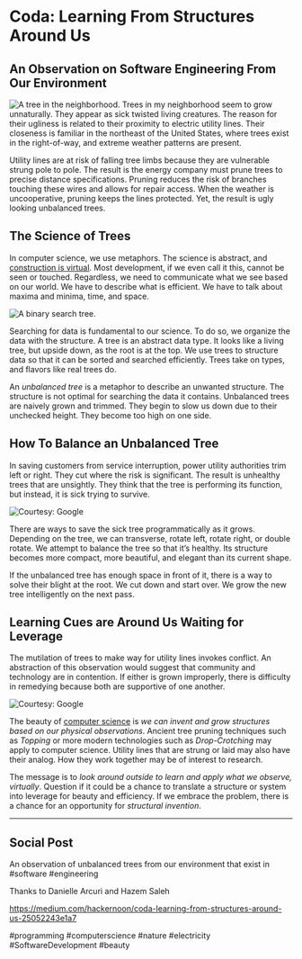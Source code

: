 # Coda: Learning From Structures Around Us
## An Observation on Software Engineering From Our Environment

![A tree in the neighborhood.](https://miro.medium.com/max/1400/1*jGxp8vU6ugQOJ0OO3iUFkQ.png)
Trees in my neighborhood seem to grow unnaturally. They appear as sick twisted living creatures. The reason for their ugliness is related to their proximity to electric utility lines. Their closeness is familiar in the northeast of the United States, where trees exist in the right-of-way, and extreme weather patterns are present.

Utility lines are at risk of falling tree limbs because they are vulnerable strung pole to pole. The result is the energy company must prune trees to precise distance specifications. Pruning reduces the risk of branches touching these wires and allows for repair access. When the weather is uncooperative, pruning keeps the lines protected. Yet, the result is ugly looking unbalanced trees.

## The Science of Trees

In computer science, we use metaphors. The science is abstract, and [construction is virtual](https://medium.com/hackernoon/software-is-unlike-construction-c0284ee4b723). Most development, if we even call it this, cannot be seen or touched. Regardless, we need to communicate what we see based on our world. We have to describe what is efficient. We have to talk about maxima and minima, time, and space.

![A binary search tree.](https://miro.medium.com/max/600/1*xJPQbb8PGcebKr9IK4XyFw.png)

Searching for data is fundamental to our science. To do so, we organize the data with the structure. A tree is an abstract data type. It looks like a living tree, but upside down, as the root is at the top. We use trees to structure data so that it can be sorted and searched efficiently. Trees take on types, and flavors like real trees do.

An *unbalanced tree* is a metaphor to describe an unwanted structure. The structure is not optimal for searching the data it contains. Unbalanced trees are naively grown and trimmed. They begin to slow us down due to their unchecked height. They become too high on one side.

## How To Balance an Unbalanced Tree

In saving customers from service interruption, power utility authorities trim left or right. They cut where the risk is significant. The result is unhealthy trees that are unsightly. They think that the tree is performing its function, but instead, it is sick trying to survive.

![Courtesy: Google](https://miro.medium.com/max/1400/1*vghnFgYw7esoFl6MMpEACw.png)

There are ways to save the sick tree programmatically as it grows. Depending on the tree, we can transverse, rotate left, rotate right, or double rotate. We attempt to balance the tree so that it’s healthy. Its structure becomes more compact, more beautiful, and elegant than its current shape.

If the unbalanced tree has enough space in front of it, there is a way to solve their blight at the root. We cut down and start over. We grow the new tree intelligently on the next pass.

## Learning Cues are Around Us Waiting for Leverage

The mutilation of trees to make way for utility lines invokes conflict. An abstraction of this observation would suggest that community and technology are in contention. If either is grown improperly, there is difficulty in remedying because both are supportive of one another.

![Courtesy: Google](https://miro.medium.com/max/1400/1*PNI0X9g8Naj8vs9ZkUyRFg.png)

The beauty of [computer science](https://dev.to/solidi/what-is-a-software-engineer-anyway-3fb2) is *we can invent and grow structures based on our physical observations*. Ancient tree pruning techniques such as *Topping* or more modern technologies such as *Drop-Crotching* may apply to computer science. Utility lines that are strung or laid may also have their analog. How they work together may be of interest to research.

The message is to *look around outside to learn and apply what we observe, virtually*. Question if it could be a chance to translate a structure or system into leverage for beauty and efficiency. If we embrace the problem, there is a chance for an opportunity for *structural invention*.

---

## Social Post

An observation of unbalanced trees from our environment that exist in #software #engineering

Thanks to Danielle Arcuri and Hazem Saleh

https://medium.com/hackernoon/coda-learning-from-structures-around-us-25052243e1a7

#programming #computerscience #nature #electricity #SoftwareDevelopment #beauty
